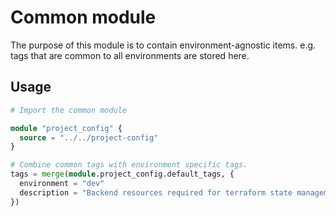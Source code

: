 # Common module

The purpose of this module is to contain environment-agnostic items. e.g. tags that are common to all environments are stored here.

## Usage

```terraform
# Import the common module

module "project_config" {
  source = "../../project-config"
}

# Combine common tags with environment specific tags.
tags = merge(module.project_config.default_tags, {
  environment = "dev"
  description = "Backend resources required for terraform state management."
})
```
